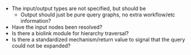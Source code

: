- The input/output types are not specified, but should be
  - Output should just be pure query graphs, no extra workflow/etc information?
- Have the input nodes been resolved?
- Is there a biolink module for hierarchy traversal?
- Is there a standardized mechanism/return value to signal that the query could not be expanded?
